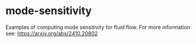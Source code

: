 # mode-sensitivity
Examples of computing mode sensitivity for fluid flow. For more information see: https://arxiv.org/abs/2410.20802

